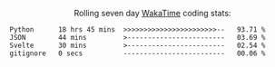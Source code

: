 <!--<p align="center">
  <img width="auto" src ="https://github-readme-stats.vercel.app/api/top-langs/?username=syrkis&layout=compact&hide_border=true&theme=darcula&bg_color=00000000&langs_count=6&hide=jupyter%20notebook,JavaScript,HTML" width = 400>
      <img src ="https://github-readme-streak-stats.herokuapp.com?user=syrkis&theme=darcula&hide_border=true&background=FFFFFF00" width = 400>

</p>-->
<p align="center">Rolling seven day <a href='https://wakatime.com/'> WakaTime</a> coding stats:</p>
<!--START_SECTION:waka-->

```text
Python      18 hrs 45 mins  >>>>>>>>>>>>>>>>>>>>>>>--   93.71 %
JSON        44 mins         >------------------------   03.69 %
Svelte      30 mins         >------------------------   02.54 %
gitignore   0 secs          -------------------------   00.06 %
```

<!--END_SECTION:waka-->
